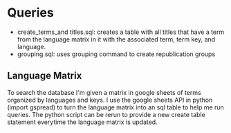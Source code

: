 # Queries

- create_terms_and titles.sql: creates a table with all titles that have a term from the language matrix in it with the associated term, term key, and language. 
- grouping.sql: uses grouping command to create republication groups

## Language Matrix
To search the database I'm given a matrix in google sheets of terms organized by languages and keys. I use the google sheets API in python (import gspread) to turn
the language matrix into an sql table to help me run queries. The python script can be rerun to provide a new create table statement everytime the language matrix is updated.

